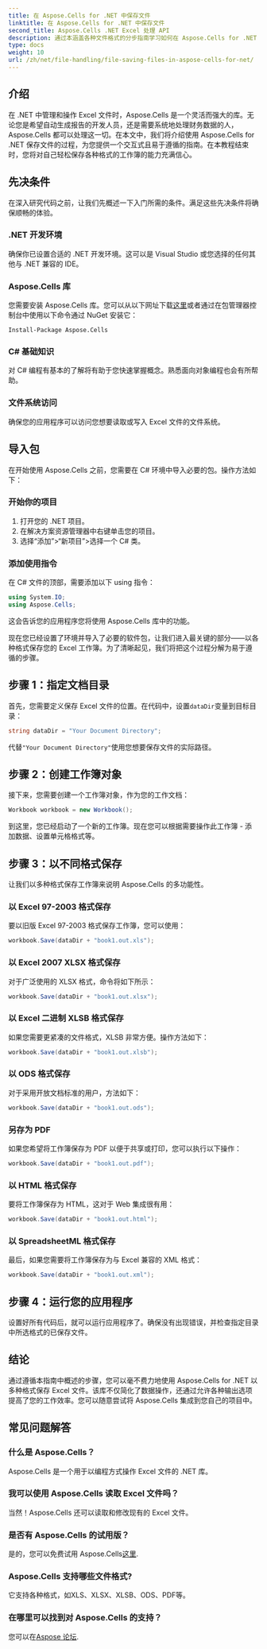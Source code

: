 ```yaml
---
title: 在 Aspose.Cells for .NET 中保存文件
linktitle: 在 Aspose.Cells for .NET 中保存文件
second_title: Aspose.Cells .NET Excel 处理 API
description: 通过本涵盖各种文件格式的分步指南学习如何在 Aspose.Cells for .NET 中保存文件。
type: docs
weight: 10
url: /zh/net/file-handling/file-saving-files-in-aspose-cells-for-net/
---
```

## 介绍
在 .NET 中管理和操作 Excel 文件时，Aspose.Cells 是一个灵活而强大的库。无论您是希望自动生成报告的开发人员，还是需要系统地处理财务数据的人，Aspose.Cells 都可以处理这一切。在本文中，我们将介绍使用 Aspose.Cells for .NET 保存文件的过程，为您提供一个交互式且易于遵循的指南。在本教程结束时，您将对自己轻松保存各种格式的工作簿的能力充满信心。

## 先决条件

在深入研究代码之前，让我们先概述一下入门所需的条件。满足这些先决条件将确保顺畅的体验。

### .NET 开发环境
确保你已设置合适的 .NET 开发环境。这可以是 Visual Studio 或您选择的任何其他与 .NET 兼容的 IDE。

### Aspose.Cells 库
您需要安装 Aspose.Cells 库。您可以从以下网址下载[这里](https://releases.aspose.com/cells/net/)或者通过在包管理器控制台中使用以下命令通过 NuGet 安装它：
```
Install-Package Aspose.Cells
```

### C# 基础知识
对 C# 编程有基本的了解将有助于您快速掌握概念。熟悉面向对象编程也会有所帮助。

### 文件系统访问
确保您的应用程序可以访问您想要读取或写入 Excel 文件的文件系统。 

## 导入包

在开始使用 Aspose.Cells 之前，您需要在 C# 环境中导入必要的包。操作方法如下：

### 开始你的项目
1. 打开您的 .NET 项目。
2. 在解决方案资源管理器中右键单击您的项目。
3. 选择“添加”>“新项目”>选择一个 C# 类。

### 添加使用指令
在 C# 文件的顶部，需要添加以下 using 指令：
```csharp
using System.IO;
using Aspose.Cells;
```
这会告诉您的应用程序您将使用 Aspose.Cells 库中的功能。

现在您已经设置了环境并导入了必要的软件包，让我们进入最关键的部分——以各种格式保存您的 Excel 工作簿。为了清晰起见，我们将把这个过程分解为易于遵循的步骤。

## 步骤 1：指定文档目录

首先，您需要定义保存 Excel 文件的位置。在代码中，设置`dataDir`变量到目标目录：

```csharp
string dataDir = "Your Document Directory"; 
```
代替`"Your Document Directory"`使用您想要保存文件的实际路径。

## 步骤 2：创建工作簿对象

接下来，您需要创建一个工作簿对象，作为您的工作文档：
```csharp
Workbook workbook = new Workbook(); 
```
到这里，您已经启动了一个新的工作簿。现在您可以根据需要操作此工作簿 - 添加数据、设置单元格格式等。

## 步骤 3：以不同格式保存

让我们以多种格式保存工作簿来说明 Aspose.Cells 的多功能性。

### 以 Excel 97-2003 格式保存

要以旧版 Excel 97-2003 格式保存工作簿，您可以使用：
```csharp
workbook.Save(dataDir + "book1.out.xls"); 
```

### 以 Excel 2007 XLSX 格式保存
对于广泛使用的 XLSX 格式，命令将如下所示：
```csharp
workbook.Save(dataDir + "book1.out.xlsx"); 
```

### 以 Excel 二进制 XLSB 格式保存
如果您需要更紧凑的文件格式，XLSB 非常方便。操作方法如下：
```csharp
workbook.Save(dataDir + "book1.out.xlsb"); 
```

### 以 ODS 格式保存
对于采用开放文档标准的用户，方法如下：
```csharp
workbook.Save(dataDir + "book1.out.ods"); 
```

### 另存为 PDF
如果您希望将工作簿保存为 PDF 以便于共享或打印，您可以执行以下操作：
```csharp
workbook.Save(dataDir + "book1.out.pdf"); 
```

### 以 HTML 格式保存
要将工作簿保存为 HTML，这对于 Web 集成很有用：
```csharp
workbook.Save(dataDir + "book1.out.html"); 
```

### 以 SpreadsheetML 格式保存
最后，如果您需要将工作簿保存为与 Excel 兼容的 XML 格式：
```csharp
workbook.Save(dataDir + "book1.out.xml"); 
```

## 步骤 4：运行您的应用程序 

设置好所有代码后，就可以运行应用程序了。确保没有出现错误，并检查指定目录中所选格式的已保存文件。 

## 结论

通过遵循本指南中概述的步骤，您可以毫不费力地使用 Aspose.Cells for .NET 以多种格式保存 Excel 文件。该库不仅简化了数据操作，还通过允许各种输出选项提高了您的工作效率。您可以随意尝试将 Aspose.Cells 集成到您自己的项目中。

## 常见问题解答

### 什么是 Aspose.Cells？  
Aspose.Cells 是一个用于以编程方式操作 Excel 文件的 .NET 库。

### 我可以使用 Aspose.Cells 读取 Excel 文件吗？  
当然！Aspose.Cells 还可以读取和修改现有的 Excel 文件。

### 是否有 Aspose.Cells 的试用版？  
是的，您可以免费试用 Aspose.Cells[这里](https://releases.aspose.com/).

### Aspose.Cells 支持哪些文件格式?  
它支持各种格式，如XLS、XLSX、XLSB、ODS、PDF等。

### 在哪里可以找到对 Aspose.Cells 的支持？  
您可以在[Aspose 论坛](https://forum.aspose.com/c/cells/9).